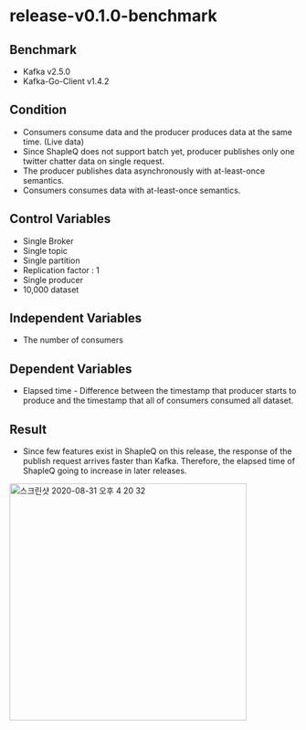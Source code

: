 # release-v0.1.0-benchmark
## Benchmark
* Kafka v2.5.0
* Kafka-Go-Client v1.4.2

## Condition
* Consumers consume data and the producer produces data at the same time. (Live data)
* Since ShapleQ does not support batch yet, producer publishes only one twitter chatter data on single request.
* The producer publishes data asynchronously with at-least-once semantics.
* Consumers consumes data with at-least-once semantics.


## Control Variables
* Single Broker
* Single topic
* Single partition
* Replication factor : 1
* Single producer
* 10,000 dataset
## Independent Variables
* The number of consumers

## Dependent Variables
* Elapsed time - Difference between the timestamp that producer starts to produce and the timestamp that all of consumers consumed all dataset.

## Result
* Since few features exist in ShapleQ on this release, the response of the publish request arrives faster than Kafka. Therefore, the elapsed time of ShapleQ going to increase in later releases.

<img width="415" alt="스크린샷 2020-08-31 오후 4 20 32" src="https://user-images.githubusercontent.com/44288167/91693416-f6256b00-eba5-11ea-8e6a-f63f7bd4b736.png">
